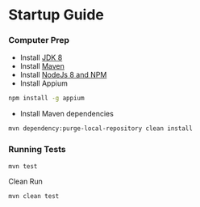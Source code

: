 # Startup Guide

### Computer Prep

- Install [JDK 8](http://www.oracle.com/technetwork/pt/java/javase/downloads/jdk8-downloads-2133151.html)
- Install [Maven](https://maven.apache.org/install.html)
- Install [NodeJs 8 and NPM](https://nodejs.org)
- Install Appium
```bash
npm install -g appium
```
- Install Maven dependencies 
```bash
mvn dependency:purge-local-repository clean install
```

### Running Tests
```bash
mvn test
```

Clean Run
```bash
mvn clean test
```